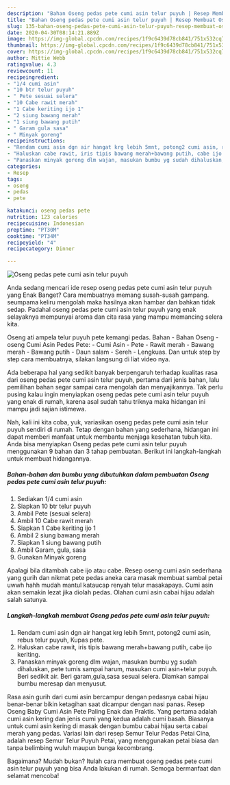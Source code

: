 ```yaml
---
description: "Bahan Oseng pedas pete cumi asin telur puyuh | Resep Membuat Oseng pedas pete cumi asin telur puyuh Yang Paling Enak"
title: "Bahan Oseng pedas pete cumi asin telur puyuh | Resep Membuat Oseng pedas pete cumi asin telur puyuh Yang Paling Enak"
slug: 135-bahan-oseng-pedas-pete-cumi-asin-telur-puyuh-resep-membuat-oseng-pedas-pete-cumi-asin-telur-puyuh-yang-paling-enak
date: 2020-04-30T08:14:21.889Z
image: https://img-global.cpcdn.com/recipes/1f9c6439d78cb841/751x532cq70/oseng-pedas-pete-cumi-asin-telur-puyuh-foto-resep-utama.jpg
thumbnail: https://img-global.cpcdn.com/recipes/1f9c6439d78cb841/751x532cq70/oseng-pedas-pete-cumi-asin-telur-puyuh-foto-resep-utama.jpg
cover: https://img-global.cpcdn.com/recipes/1f9c6439d78cb841/751x532cq70/oseng-pedas-pete-cumi-asin-telur-puyuh-foto-resep-utama.jpg
author: Mittie Webb
ratingvalue: 4.3
reviewcount: 11
recipeingredient:
- "1/4 cumi asin"
- "10 btr telur puyuh"
- " Pete sesuai selera"
- "10 Cabe rawit merah"
- "1 Cabe keriting ijo 1"
- "2 siung bawang merah"
- "1 siung bawang putih"
- " Garam gula sasa"
- " Minyak goreng"
recipeinstructions:
- "Rendam cumi asin dgn air hangat krg lebih 5mnt, potong2 cumi asin, rebus telur puyuh, Kupas pete."
- "Haluskan cabe rawit, iris tipis bawang merah+bawang putih, cabe ijo keriting."
- "Panaskan minyak goreng dlm wajan, masukan bumbu yg sudah dihaluskan, pete tumis sampai harum, masukan cumi asin+telur puyuh. Beri sedikit air. Beri garam,gula,sasa sesuai selera. Diamkan sampai bumbu meresap dan menyusut."
categories:
- Resep
tags:
- oseng
- pedas
- pete

katakunci: oseng pedas pete 
nutrition: 123 calories
recipecuisine: Indonesian
preptime: "PT30M"
cooktime: "PT34M"
recipeyield: "4"
recipecategory: Dinner

---
```



![Oseng pedas pete cumi asin telur puyuh](https://img-global.cpcdn.com/recipes/1f9c6439d78cb841/751x532cq70/oseng-pedas-pete-cumi-asin-telur-puyuh-foto-resep-utama.jpg)

Anda sedang mencari ide resep oseng pedas pete cumi asin telur puyuh yang Enak Banget? Cara membuatnya memang susah-susah gampang. seumpama keliru mengolah maka hasilnya akan hambar dan bahkan tidak sedap. Padahal oseng pedas pete cumi asin telur puyuh yang enak selayaknya mempunyai aroma dan cita rasa yang mampu memancing selera kita.

Oseng ati ampela telur puyuh pete kemangi pedas. Bahan - Bahan Oseng - oseng Cumi Asin Pedes Pete: - Cumi Asin - Pete - Rawit merah - Bawang merah - Bawang putih - Daun salam - Sereh - Lengkuas. Dan untuk step by step cara membuatnya, silakan langsung di liat video nya.

Ada beberapa hal yang sedikit banyak berpengaruh terhadap kualitas rasa dari oseng pedas pete cumi asin telur puyuh, pertama dari jenis bahan, lalu pemilihan bahan segar sampai cara mengolah dan menyajikannya. Tak perlu pusing kalau ingin menyiapkan oseng pedas pete cumi asin telur puyuh yang enak di rumah, karena asal sudah tahu triknya maka hidangan ini mampu jadi sajian istimewa.


Nah, kali ini kita coba, yuk, variasikan oseng pedas pete cumi asin telur puyuh sendiri di rumah. Tetap dengan bahan yang sederhana, hidangan ini dapat memberi manfaat untuk membantu menjaga kesehatan tubuh kita. Anda bisa menyiapkan Oseng pedas pete cumi asin telur puyuh menggunakan 9 bahan dan 3 tahap pembuatan. Berikut ini langkah-langkah untuk membuat hidangannya.

<!--inarticleads1-->

##### Bahan-bahan dan bumbu yang dibutuhkan dalam pembuatan Oseng pedas pete cumi asin telur puyuh:

1. Sediakan 1/4 cumi asin
1. Siapkan 10 btr telur puyuh
1. Ambil  Pete (sesuai selera)
1. Ambil 10 Cabe rawit merah
1. Siapkan 1 Cabe keriting ijo 1
1. Ambil 2 siung bawang merah
1. Siapkan 1 siung bawang putih
1. Ambil  Garam, gula, sasa
1. Gunakan  Minyak goreng


Apalagi bila ditambah cabe ijo atau cabe. Resep oseng cumi asin sederhana yang gurih dan nikmat pete pedas aneka cara masak membuat sambal petai uwwh hahh mudah mantul kataucap renyah telur masakapaya. Cumi asin akan semakin lezat jika diolah pedas. Olahan cumi asin cabai hijau adalah salah satunya. 

<!--inarticleads2-->

##### Langkah-langkah membuat Oseng pedas pete cumi asin telur puyuh:

1. Rendam cumi asin dgn air hangat krg lebih 5mnt, potong2 cumi asin, rebus telur puyuh, Kupas pete.
1. Haluskan cabe rawit, iris tipis bawang merah+bawang putih, cabe ijo keriting.
1. Panaskan minyak goreng dlm wajan, masukan bumbu yg sudah dihaluskan, pete tumis sampai harum, masukan cumi asin+telur puyuh. Beri sedikit air. Beri garam,gula,sasa sesuai selera. Diamkan sampai bumbu meresap dan menyusut.


Rasa asin gurih dari cumi asin bercampur dengan pedasnya cabai hijau benar-benar bikin ketagihan saat dicampur dengan nasi panas. Resep Oseng Baby Cumi Asin Pete Paling Enak dan Praktis. Yang pertama adalah cumi asin kering dan jenis cumi yang kedua adalah cumi basah. Biasanya untuk cumi asin kering di masak dengan bumbu cabai hijau serta cabai merah yang pedas. Variasi lain dari resep Semur Telur Pedas Petai Cina, adalah resep Semur Telur Puyuh Petai, yang menggunakan petai biasa dan tanpa belimbing wuluh maupun bunga kecombrang. 

Bagaimana? Mudah bukan? Itulah cara membuat oseng pedas pete cumi asin telur puyuh yang bisa Anda lakukan di rumah. Semoga bermanfaat dan selamat mencoba!
